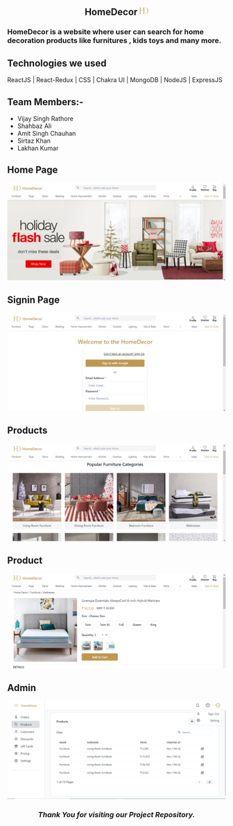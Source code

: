 <h2 align="center" >HomeDecor <img src="/frontend/public/logo.png" alt="home_page" width="20rem"/></h2>


 <h3>HomeDecor is a website where user can search for home decoration products like furnitures , kids toys and many more.</h3>

## Technologies we used
ReactJS | React-Redux | CSS | Chakra UI | MongoDB | NodeJS | ExpressJS 

 ## Team Members:-
- Vijay Singh Rathore 
- Shahbaz Ali 
- Amit Singh Chauhan
- Sirtaz Khan
- Lakhan Kumar 


<h2>Home Page</h2>
<img src="/frontend/public/Images/Home.png" alt="home_page"/>


<h2>Signin Page</h2>
<img src="frontend/public/Images/Signin.png"" alt="signin"/>


<h2>Products</h2>
<img src="frontend/public/Images/Products.png"" alt="products"/>

<h2>Product</h2>
<img src="frontend/public/Images/Product.png" alt="product"/>

<h2>Admin</h2>
<img src="frontend/public/Images/Admin.png" alt="admin"/>

 
 <h3 align="center"><i>Thank You for visiting our Project Repository.</i></h3> 


